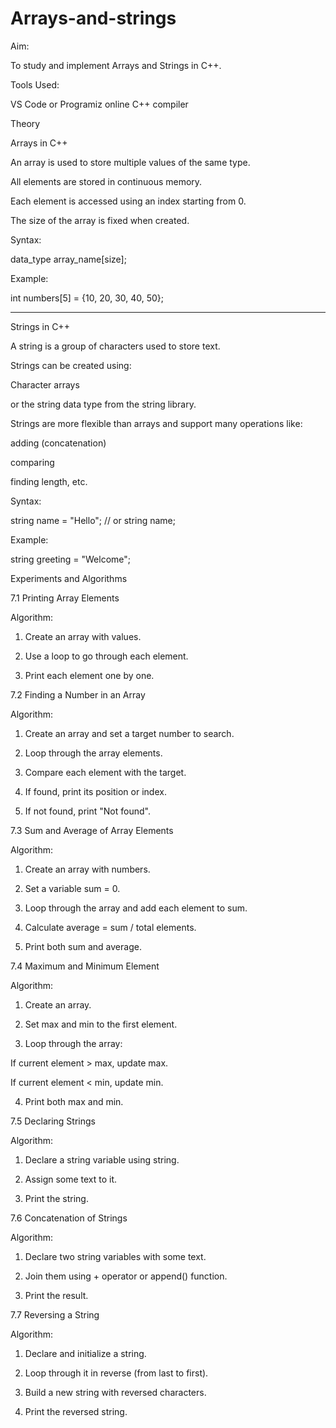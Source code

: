 # Arrays-and-strings

Aim:

To study and implement Arrays and Strings in C++.

Tools Used:

VS Code or Programiz online C++ compiler

Theory

Arrays in C++

An array is used to store multiple values of the same type.

All elements are stored in continuous memory.

Each element is accessed using an index starting from 0.

The size of the array is fixed when created.


Syntax:

data_type array_name[size];

Example:

int numbers[5] = {10, 20, 30, 40, 50};


---

Strings in C++

A string is a group of characters used to store text.

Strings can be created using:

Character arrays

or the string data type from the string library.


Strings are more flexible than arrays and support many operations like:

adding (concatenation)

comparing

finding length, etc.



Syntax:

string name = "Hello";
// or
string name;

Example:

string greeting = "Welcome";

 Experiments and Algorithms

7.1 Printing Array Elements

Algorithm:

1. Create an array with values.


2. Use a loop to go through each element.


3. Print each element one by one.

 7.2 Finding a Number in an Array

Algorithm:

1. Create an array and set a target number to search.


2. Loop through the array elements.


3. Compare each element with the target.


4. If found, print its position or index.


5. If not found, print "Not found".


7.3 Sum and Average of Array Elements

Algorithm:

1. Create an array with numbers.


2. Set a variable sum = 0.


3. Loop through the array and add each element to sum.


4. Calculate average = sum / total elements.


5. Print both sum and average.


7.4 Maximum and Minimum Element

Algorithm:

1. Create an array.


2. Set max and min to the first element.


3. Loop through the array:

If current element > max, update max.

If current element < min, update min.



4. Print both max and min.

 7.5 Declaring Strings

Algorithm:

1. Declare a string variable using string.


2. Assign some text to it.


3. Print the string.

7.6 Concatenation of Strings

Algorithm:

1. Declare two string variables with some text.


2. Join them using + operator or append() function.


3. Print the result.

 7.7 Reversing a String

Algorithm:

1. Declare and initialize a string.


2. Loop through it in reverse (from last to first).


3. Build a new string with reversed characters.


4. Print the reversed string.







